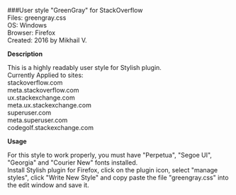 ###User style "GreenGray" for StackOverflow  
Files: 		greengray.css  
OS: 		Windows  
Browser: 	Firefox  
Created: 	2016 by Mikhail V.   
  
  
**Description**   

This is a highly readably user style for Stylish plugin.  
Currently Applied to sites:   
 stackoverflow.com  
 meta.stackoverflow.com  
 ux.stackexchange.com  
 meta.ux.stackexchange.com  
 superuser.com  
 meta.superuser.com  
 codegolf.stackexchange.com   
  
  
**Usage**  

For this style to work properly, you must have "Perpetua", "Segoe UI", "Georgia" and "Courier New" fonts installed.  
Install Stylish plugin for Firefox, click on the plugin icon, select "manage styles", click "Write New Style" and copy paste the file "greengray.css" into the edit window and save it.

